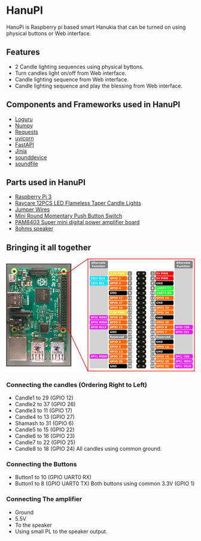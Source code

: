 # HanuPI
HanuPi is Raspberry pi based smart Hanukia that can be turned on using physical buttons or Web interface.

## Features
- 2 Candle lighting sequences using physical byttons.
- Turn candles light on/off from Web interface.
- Candle lighting sequence from Web interface.
- Candle lighting sequence and play the blessing from Web interface.

## Components and Frameworks used in HanuPI
* [Loguru](https://pypi.org/project/loguru/)
* [Numpy](https://pypi.org/project/numpy/)
* [Requests ](https://pypi.org/project/requests/)
* [uvicorn](https://pypi.org/project/uvicorn/)
* [FastAPI](https://pypi.org/project/fastapi/)
* [Jinja](https://pypi.org/project/Jinja/)
* [sounddevice](https://pypi.org/project/sounddevice/)
* [soundfile](https://pypi.org/project/soundfile/)

## Parts used in HanuPI
* [Raspberry Pi 3]()
* [Raycare 12PCS LED Flameless Taper Candle Lights](https://www.amazon.com/dp/B07DFF3R8K?ref=ppx_yo2ov_dt_b_product_details&th=1)
* [Jumper Wires](https://www.aliexpress.com/item/1899750504.html?spm=a2g0o.order_list.order_list_main.16.63d65e5bOCOYlb)
* [Mini Round Momentary Push Button Switch](https://www.aliexpress.com/item/1005003120023458.html)
* [PAM8403 Super mini digital power amplifier board](https://www.aliexpress.com/item/32846373616.html)
* [8ohms speaker]()

## Bringing it all together

[![Raspberry PI Pinout](https://github.com/t0mer/HanuPI/blob/main/images/rp_pinout.png?raw=true "Raspberry PI Pinout")](https://github.com/t0mer/HanuPI/blob/main/images/rp_pinout.png?raw=true "Raspberry PI Pinout")

### Connecting the candles (Ordering Right to Left)
* Candle1 to 29 (GPIO 12)
* Candle2 to 37 (GPIO 26)
* Candle3 to 11 (GPIO 17)
* Candle4 to 13 (GPIO 27)
* Shamash to 31 (GPIO 6)
* Candle5 to 15 (GPIO 22)
* Candle6 to 16 (GPIO 23)
* Candle7 to 22 (GPIO 25)
* Candle8 to 18 (GPIO 24)
All candles using common ground.

### Connecting the Buttons
* Button1 to 10 (GPIO UART0 RX)
* Button1 to 8 (GPIO UART0 TX)
Both buttons using common 3.3V (GPIO 1)

### Connecting The amplifier
* Ground
* 5.5V
* To the speaker
* Using small PL to the speaker output.
